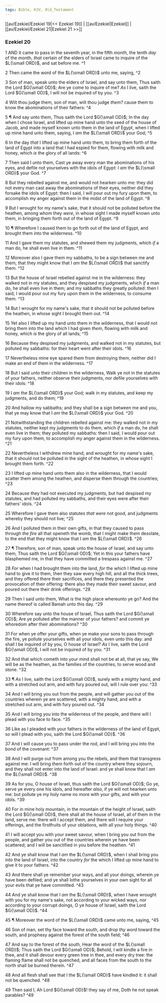```yaml
---
tags: Bible, KJV, Old_Testament
---
```


[[av/Ezekiel/Ezekiel 19|<< Ezekiel 19]] | [[av/Ezekiel|Ezekiel]] | [[av/Ezekiel/Ezekiel 21|Ezekiel 21 >>]]

### Ezekiel 20

1 AND it came to pass in the seventh year, in the fifth _month_, the tenth _day_ of the month, _that_ certain of the elders of Israel came to inquire of the $L{\small ORD}$, and sat before me. ^1

2 Then came the word of the $L{\small ORD}$ unto me, saying, ^2

3 Son of man, speak unto the elders of Israel, and say unto them, Thus saith the Lord $G{\small OD}$; Are ye come to inquire of me? _As_ I live, saith the Lord $G{\small OD}$, I will not be inquired of by you. ^3

4 Wilt thou judge them, son of man, wilt thou judge _them?_ cause them to know the abominations of their fathers: ^4

5 ¶ And say unto them, Thus saith the Lord $G{\small OD}$; In the day when I chose Israel, and lifted up mine hand unto the seed of the house of Jacob, and made myself known unto them in the land of Egypt, when I lifted up mine hand unto them, saying, I _am_ the $L{\small ORD}$ your God; ^5

6 In the day _that_ I lifted up mine hand unto them, to bring them forth of the land of Egypt into a land that I had espied for them, flowing with milk and honey, which _is_ the glory of all lands: ^6

7 Then said I unto them, Cast ye away every man the abominations of his eyes, and defile not yourselves with the idols of Egypt: I _am_ the $L{\small ORD}$ your God. ^7

8 But they rebelled against me, and would not hearken unto me: they did not every man cast away the abominations of their eyes, neither did they forsake the idols of Egypt: then I said, I will pour out my fury upon them, to accomplish my anger against them in the midst of the land of Egypt. ^8

9 But I wrought for my name's sake, that it should not be polluted before the heathen, among whom they _were_, in whose sight I made myself known unto them, in bringing them forth out of the land of Egypt. ^9

10 ¶ Wherefore I caused them to go forth out of the land of Egypt, and brought them into the wilderness. ^10

11 And I gave them my statutes, and shewed them my judgments, which _if_ a man do, he shall even live in them. ^11

12 Moreover also I gave them my sabbaths, to be a sign between me and them, that they might know that I _am_ the $L{\small ORD}$ that sanctify them. ^12

13 But the house of Israel rebelled against me in the wilderness: they walked not in my statutes, and they despised my judgments, which _if_ a man do, he shall even live in them; and my sabbaths they greatly polluted: then I said, I would pour out my fury upon them in the wilderness, to consume them. ^13

14 But I wrought for my name's sake, that it should not be polluted before the heathen, in whose sight I brought them out. ^14

15 Yet also I lifted up my hand unto them in the wilderness, that I would not bring them into the land which I had given _them_, flowing with milk and honey, which _is_ the glory of all lands; ^15

16 Because they despised my judgments, and walked not in my statutes, but polluted my sabbaths: for their heart went after their idols. ^16

17 Nevertheless mine eye spared them from destroying them, neither did I make an end of them in the wilderness. ^17

18 But I said unto their children in the wilderness, Walk ye not in the statutes of your fathers, neither observe their judgments, nor defile yourselves with their idols: ^18

19 I _am_ the $L{\small ORD}$ your God; walk in my statutes, and keep my judgments, and do them; ^19

20 And hallow my sabbaths; and they shall be a sign between me and you, that ye may know that I _am_ the $L{\small ORD}$ your God. ^20

21 Notwithstanding the children rebelled against me: they walked not in my statutes, neither kept my judgments to do them, which _if_ a man do, he shall even live in them; they polluted my sabbaths: then I said, I would pour out my fury upon them, to accomplish my anger against them in the wilderness. ^21

22 Nevertheless I withdrew mine hand, and wrought for my name's sake, that it should not be polluted in the sight of the heathen, in whose sight I brought them forth. ^22

23 I lifted up mine hand unto them also in the wilderness, that I would scatter them among the heathen, and disperse them through the countries; ^23

24 Because they had not executed my judgments, but had despised my statutes, and had polluted my sabbaths, and their eyes were after their fathers' idols. ^24

25 Wherefore I gave them also statutes _that_ _were_ not good, and judgments whereby they should not live; ^25

26 And I polluted them in their own gifts, in that they caused to pass through _the_ _fire_ all that openeth the womb, that I might make them desolate, to the end that they might know that I _am_ the $L{\small ORD}$. ^26

27 ¶ Therefore, son of man, speak unto the house of Israel, and say unto them, Thus saith the Lord $G{\small OD}$; Yet in this your fathers have blasphemed me, in that they have committed a trespass against me. ^27

28 _For_ when I had brought them into the land, _for_ the which I lifted up mine hand to give it to them, then they saw every high hill, and all the thick trees, and they offered there their sacrifices, and there they presented the provocation of their offering: there also they made their sweet savour, and poured out there their drink offerings. ^28

29 Then I said unto them, What _is_ the high place whereunto ye go? And the name thereof is called Bamah unto this day. ^29

30 Wherefore say unto the house of Israel, Thus saith the Lord $G{\small OD}$; Are ye polluted after the manner of your fathers? and commit ye whoredom after their abominations? ^30

31 For when ye offer your gifts, when ye make your sons to pass through the fire, ye pollute yourselves with all your idols, even unto this day: and shall I be inquired of by you, O house of Israel? _As_ I live, saith the Lord $G{\small OD}$, I will not be inquired of by you. ^31

32 And that which cometh into your mind shall not be at all, that ye say, We will be as the heathen, as the families of the countries, to serve wood and stone. ^32

33 ¶ _As_ I live, saith the Lord $G{\small OD}$, surely with a mighty hand, and with a stretched out arm, and with fury poured out, will I rule over you: ^33

34 And I will bring you out from the people, and will gather you out of the countries wherein ye are scattered, with a mighty hand, and with a stretched out arm, and with fury poured out. ^34

35 And I will bring you into the wilderness of the people, and there will I plead with you face to face. ^35

36 Like as I pleaded with your fathers in the wilderness of the land of Egypt, so will I plead with you, saith the Lord $G{\small OD}$. ^36

37 And I will cause you to pass under the rod, and I will bring you into the bond of the covenant: ^37

38 And I will purge out from among you the rebels, and them that transgress against me: I will bring them forth out of the country where they sojourn, and they shall not enter into the land of Israel: and ye shall know that I _am_ the $L{\small ORD}$. ^38

39 As for you, O house of Israel, thus saith the Lord $G{\small OD}$; Go ye, serve ye every one his idols, and hereafter _also_, if ye will not hearken unto me: but pollute ye my holy name no more with your gifts, and with your idols. ^39

40 For in mine holy mountain, in the mountain of the height of Israel, saith the Lord $G{\small OD}$, there shall all the house of Israel, all of them in the land, serve me: there will I accept them, and there will I require your offerings, and the firstfruits of your oblations, with all your holy things. ^40

41 I will accept you with your sweet savour, when I bring you out from the people, and gather you out of the countries wherein ye have been scattered; and I will be sanctified in you before the heathen. ^41

42 And ye shall know that I _am_ the $L{\small ORD}$, when I shall bring you into the land of Israel, into the country _for_ the which I lifted up mine hand to give it to your fathers. ^42

43 And there shall ye remember your ways, and all your doings, wherein ye have been defiled; and ye shall lothe yourselves in your own sight for all your evils that ye have committed. ^43

44 And ye shall know that I _am_ the $L{\small ORD}$, when I have wrought with you for my name's sake, not according to your wicked ways, nor according to your corrupt doings, O ye house of Israel, saith the Lord $G{\small OD}$. ^44

45 ¶ Moreover the word of the $L{\small ORD}$ came unto me, saying, ^45

46 Son of man, set thy face toward the south, and drop _thy_ _word_ toward the south, and prophesy against the forest of the south field; ^46

47 And say to the forest of the south, Hear the word of the $L{\small ORD}$; Thus saith the Lord $G{\small OD}$; Behold, I will kindle a fire in thee, and it shall devour every green tree in thee, and every dry tree: the flaming flame shall not be quenched, and all faces from the south to the north shall be burned therein. ^47

48 And all flesh shall see that I the $L{\small ORD}$ have kindled it: it shall not be quenched. ^48

49 Then said I, Ah Lord $G{\small OD}$! they say of me, Doth he not speak parables? ^49
